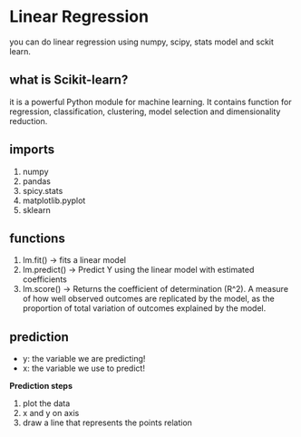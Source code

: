 # Linear Regression
you can do linear regression using numpy, scipy, stats model and sckit learn.

## what is Scikit-learn?
it is a powerful Python module for machine learning. It contains function for regression, classification, clustering, model selection and dimensionality reduction.

## imports
1. numpy
2. pandas
3. spicy.stats
4. matplotlib.pyplot
5. sklearn

## functions
1. lm.fit() -> fits a linear model
2. lm.predict() -> Predict Y using the linear model with estimated coefficients
3. lm.score() -> Returns the coefficient of determination (R^2). A measure of how well observed outcomes are replicated by the model, as the proportion of total variation of outcomes explained by the model.

## prediction
- y: the variable we are predicting!
- x: the variable we use to predict!

**Prediction steps**
1. plot the data
2. x and y on axis
3. draw a line that represents the points relation
